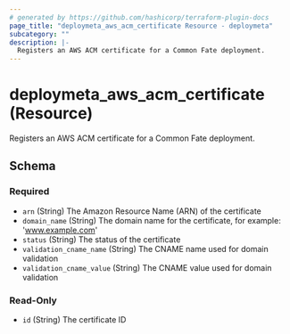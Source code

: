 ```yaml
---
# generated by https://github.com/hashicorp/terraform-plugin-docs
page_title: "deploymeta_aws_acm_certificate Resource - deploymeta"
subcategory: ""
description: |-
  Registers an AWS ACM certificate for a Common Fate deployment.
---
```


# deploymeta_aws_acm_certificate (Resource)

Registers an AWS ACM certificate for a Common Fate deployment.



<!-- schema generated by tfplugindocs -->
## Schema

### Required

- `arn` (String) The Amazon Resource Name (ARN) of the certificate
- `domain_name` (String) The domain name for the certificate, for example: 'www.example.com'
- `status` (String) The status of the certificate
- `validation_cname_name` (String) The CNAME name used for domain validation
- `validation_cname_value` (String) The CNAME value used for domain validation

### Read-Only

- `id` (String) The certificate ID
